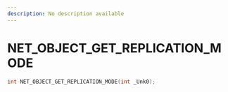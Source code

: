 ```yaml
---
description: No description available 
---
```


# NET_OBJECT_GET_REPLICATION_MODE

```cpp
int NET_OBJECT_GET_REPLICATION_MODE(int _Unk0);
```